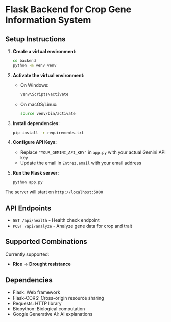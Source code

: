 # Flask Backend for Crop Gene Information System

## Setup Instructions

1. **Create a virtual environment:**
   ```bash
   cd backend
   python -m venv venv
   ```

2. **Activate the virtual environment:**
   - On Windows:
     ```bash
     venv\Scripts\activate
     ```
   - On macOS/Linux:
     ```bash
     source venv/bin/activate
     ```

3. **Install dependencies:**
   ```bash
   pip install -r requirements.txt
   ```

4. **Configure API Keys:**
   - Replace `"YOUR_GEMINI_API_KEY"` in `app.py` with your actual Gemini API key
   - Update the email in `Entrez.email` with your email address

5. **Run the Flask server:**
   ```bash
   python app.py
   ```

The server will start on `http://localhost:5000`

## API Endpoints

- `GET /api/health` - Health check endpoint
- `POST /api/analyze` - Analyze gene data for crop and trait

## Supported Combinations

Currently supported:
- **Rice** → **Drought resistance**

## Dependencies

- Flask: Web framework
- Flask-CORS: Cross-origin resource sharing
- Requests: HTTP library
- Biopython: Biological computation
- Google Generative AI: AI explanations